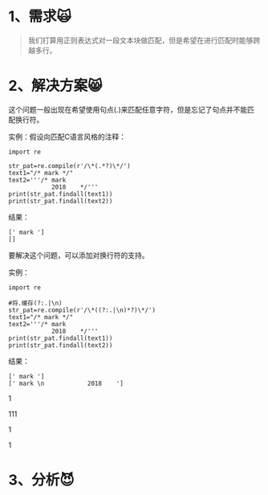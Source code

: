 # 1、需求🙀

> 我们打算用正则表达式对一段文本块做匹配，但是希望在进行匹配时能够跨越多行。

# 2、解决方案😸

这个问题一般出现在希望使用句点\(.\)来匹配任意字符，但是忘记了句点并不能匹配换行符。

实例：假设向匹配C语言风格的注释：

```
import re

str_pat=re.compile(r'/\*(.*?)\*/')
text1="/* mark */"
text2='''/* mark 
            2018    */'''
print(str_pat.findall(text1))
print(str_pat.findall(text2))
```

结果：

```
[' mark ']
[]
```

要解决这个问题，可以添加对换行符的支持。

实例：

```
import re

#将.缓存(?:.|\n)
str_pat=re.compile(r'/\*((?:.|\n)*?)\*/')
text1="/* mark */"
text2='''/* mark 
            2018    */'''
print(str_pat.findall(text1))
print(str_pat.findall(text2))
```

结果：

```
[' mark ']
[' mark \n            2018    ']
```

1

111

1

1

# 3、分析😈



